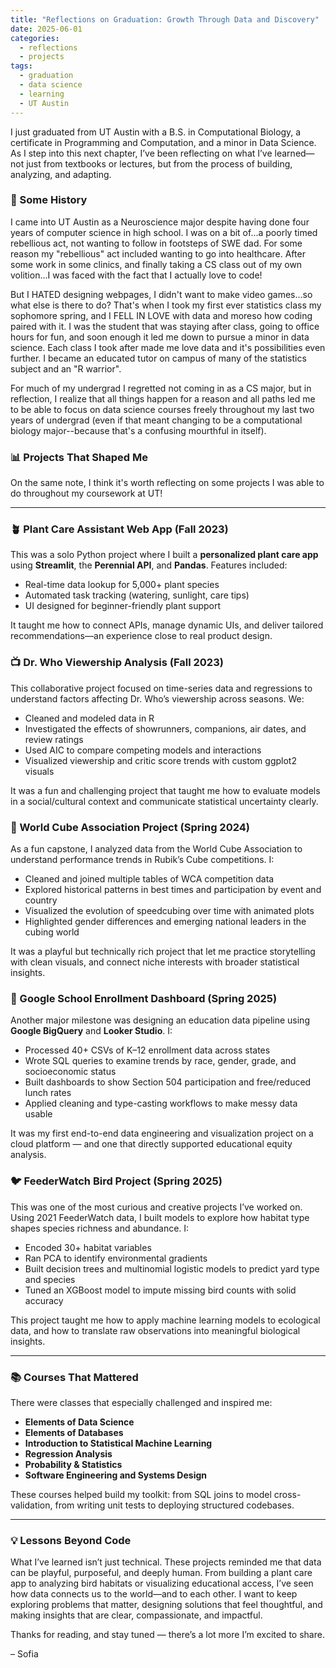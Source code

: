 ```yaml
---
title: "Reflections on Graduation: Growth Through Data and Discovery"
date: 2025-06-01
categories:
  - reflections
  - projects
tags:
  - graduation
  - data science
  - learning
  - UT Austin
---
```


I just graduated from UT Austin with a B.S. in Computational Biology, a certificate in Programming and Computation, and a minor in Data Science. As I step into this next chapter, I’ve been reflecting on what I’ve learned—not just from textbooks or lectures, but from the process of building, analyzing, and adapting.

###  📖 Some History
I came into UT Austin as a Neuroscience major despite having done four years of computer science in high school. I was on a bit of...a poorly timed rebellious act, not wanting to follow in footsteps of SWE dad. For some reason my "rebellious" act included wanting to go into healthcare. After some work in some clinics, and finally taking a CS class out of my own volition...I was faced with the fact that I actually love to code!

But I HATED designing webpages, I didn't want to make video games...so what else is there to do? That's when I took my first ever statistics class my sophomore spring, and I FELL IN LOVE with data and moreso how coding paired with it. I was the student that was staying after class, going to office hours for fun, and soon enough it led me down to pursue a minor in data science. Each class I took after made me love data and it's possibilities even further. I became an educated tutor on campus of many of the statistics subject and an "R warrior". 

For much of my undergrad I regretted not coming in as a CS major, but in reflection, I realize that all things happen for a reason and all paths led me to be able to focus on data science courses freely throughout my last two years of undergrad (even if that meant changing to be a computational biology major--because that's a confusing mourthful in itself). 

### 📊 Projects That Shaped Me

On the same note, I think it's worth reflecting on some projects I was able to do throughout my coursework at UT!

---
### 🪴 Plant Care Assistant Web App (Fall 2023)

This was a solo Python project where I built a **personalized plant care app** using **Streamlit**, the **Perennial API**, and **Pandas**. Features included:
- Real-time data lookup for 5,000+ plant species
- Automated task tracking (watering, sunlight, care tips)
- UI designed for beginner-friendly plant support

It taught me how to connect APIs, manage dynamic UIs, and deliver tailored recommendations—an experience close to real product design.


### 📺 Dr. Who Viewership Analysis (Fall 2023)

This collaborative project focused on time-series data and regressions to understand factors affecting Dr. Who’s viewership across seasons. We:
- Cleaned and modeled data in R
- Investigated the effects of showrunners, companions, air dates, and review ratings
- Used AIC to compare competing models and interactions
- Visualized viewership and critic score trends with custom ggplot2 visuals

It was a fun and challenging project that taught me how to evaluate models in a social/cultural context and communicate statistical uncertainty clearly.

### 🎲 World Cube Association Project (Spring 2024)

As a fun capstone, I analyzed data from the World Cube Association to understand performance trends in Rubik’s Cube competitions. I:
- Cleaned and joined multiple tables of WCA competition data
- Explored historical patterns in best times and participation by event and country
- Visualized the evolution of speedcubing over time with animated plots
- Highlighted gender differences and emerging national leaders in the cubing world

It was a playful but technically rich project that let me practice storytelling with clean visuals, and connect niche interests with broader statistical insights.

### 🏫 Google School Enrollment Dashboard (Spring 2025)

Another major milestone was designing an education data pipeline using **Google BigQuery** and **Looker Studio**. I:
- Processed 40+ CSVs of K–12 enrollment data across states
- Wrote SQL queries to examine trends by race, gender, grade, and socioeconomic status
- Built dashboards to show Section 504 participation and free/reduced lunch rates
- Applied cleaning and type-casting workflows to make messy data usable

It was my first end-to-end data engineering and visualization project on a cloud platform — and one that directly supported educational equity analysis.

### 🐦 FeederWatch Bird Project (Spring 2025)

This was one of the most curious and creative projects I’ve worked on. Using 2021 FeederWatch data, I built models to explore how habitat type shapes species richness and abundance. I:
- Encoded 30+ habitat variables
- Ran PCA to identify environmental gradients
- Built decision trees and multinomial logistic models to predict yard type and species
- Tuned an XGBoost model to impute missing bird counts with solid accuracy

This project taught me how to apply machine learning models to ecological data, and how to translate raw observations into meaningful biological insights.

---

### 📚 Courses That Mattered

There were classes that especially challenged and inspired me:

- **Elements of Data Science**
- **Elements of Databases**
- **Introduction to Statistical Machine Learning**
- **Regression Analysis**
- **Probability & Statistics**
- **Software Engineering and Systems Design**

These courses helped build my toolkit: from SQL joins to model cross-validation, from writing unit tests to deploying structured codebases.

---

### 💡 Lessons Beyond Code

What I’ve learned isn’t just technical. These projects reminded me that data can be playful, purposeful, and deeply human. From building a plant care app to analyzing bird habitats or visualizing educational access, I’ve seen how data connects us to the world—and to each other. I want to keep exploring problems that matter, designing solutions that feel thoughtful, and making insights that are clear, compassionate, and impactful.

Thanks for reading, and stay tuned — there’s a lot more I’m excited to share.

– Sofia
